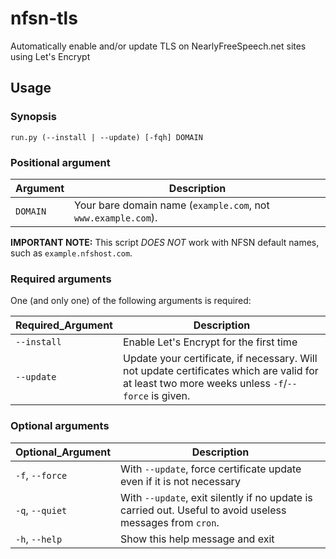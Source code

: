# nfsn-tls
Automatically enable and/or update TLS on NearlyFreeSpeech.net sites using Let's Encrypt

## Usage

### Synopsis

    run.py (--install | --update) [-fqh] DOMAIN

### Positional argument

Argument | Description
-------- | -----------
`DOMAIN` | Your bare domain name (`example.com`, not `www.example.com`).

**IMPORTANT NOTE:** This script *DOES NOT* work with NFSN default names, such as `example.nfshost.com`.

### Required arguments

One (and only one) of the following arguments is required:

Required_Argument | Description
-------- | -----------
`--install` | Enable Let's Encrypt for the first time
`--update` | Update your certificate, if necessary. Will not update certificates which are valid for at least two more weeks unless `-f`/`--force` is given.

### Optional arguments

Optional_Argument | Description
-------- | -----------
`-f`, `--force` | With `--update`, force certificate update even if it is not necessary
`-q`, `--quiet` | With `--update`, exit silently if no update is carried out. Useful to avoid useless messages from `cron`.
`-h`, `--help` | Show this help message and exit
